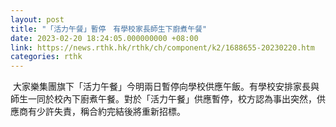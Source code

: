 ```yaml
---
layout: post
title: "「活力午餐」暫停　有學校家長師生下廚煮午餐"
date: 2023-02-20 18:24:05.000000000 +08:00
link: https://news.rthk.hk/rthk/ch/component/k2/1688655-20230220.htm
categories: rthk
---
```


 大家樂集團旗下「活力午餐」今明兩日暫停向學校供應午飯。有學校安排家長與師生一同於校內下廚煮午餐。對於「活力午餐」供應暫停，校方認為事出突然，供應商有少許失責，稱合約完結後將重新招標。
